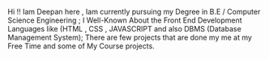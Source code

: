 Hi !!
Iam Deepan here , Iam currently pursuing my Degree in B.E / Computer Science Engineering ;
I Well-Known About the Front End Development Languages like (HTML , CSS , JAVASCRIPT and also DBMS (Database Management System);
There are few projects that are done my me at my Free Time and some of My Course projects.
